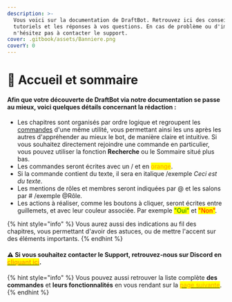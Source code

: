 ```yaml
---
description: >-
  Vous voici sur la documentation de DraftBot. Retrouvez ici des conseils, des
  tutoriels et les réponses à vos questions. En cas de problème ou d'imprévu,
  n'hésitez pas à contacter le support.
cover: .gitbook/assets/Banniere.png
coverY: 0
---
```


# 📍 Accueil et sommaire

#### Afin que votre découverte de **DraftBot** via notre documentation se passe au mieux, voici quelques détails concernant la rédaction :

* Les chapitres sont organisés par ordre logique et regroupent les [commandes](https://www.draftbot.fr/commandes) d'une même utilité, vous permettant ainsi les uns après les autres d'appréhender au mieux le bot, de manière claire et intuitive. Si vous souhaitez directement rejoindre une commande en particulier, vous pouvez utiliser la fonction **Recherche** ou le Sommaire situé plus bas.
* Les commandes seront écrites avec un / et en <mark style="color:orange;">orange</mark>.
* Si la commande contient du texte, il sera en italique /exemple _Ceci est du texte_.
* Les mentions de rôles et membres seront indiquées par @ et les salons par # /exemple @Rôle.
* Les actions à réaliser, comme les boutons à cliquer, seront écrites entre guillemets, et avec leur couleur associée. Par exemple <mark style="color:green;">"Oui"</mark> et <mark style="color:red;">"Non"</mark>.

{% hint style="info" %}
Vous aurez aussi des indications au fil des chapitres, vous permettant d'avoir des astuces, ou de mettre l'accent sur des éléments importants.
{% endhint %}

#### :warning: Si vous souhaitez contacter le **Support**, retrouvez-nous sur Discord en [**<mark style="color:orange;">cliquant ici</mark>**](https://discord.com/invite/DrzKVU3).

{% hint style="info" %}
Vous pouvez aussi retrouver la liste complète **des commandes** et **leurs fonctionnalités** en vous rendant sur la [<mark style="color:orange;">page suivante</mark>](https://www.draftbot.fr/commandes).
{% endhint %}
